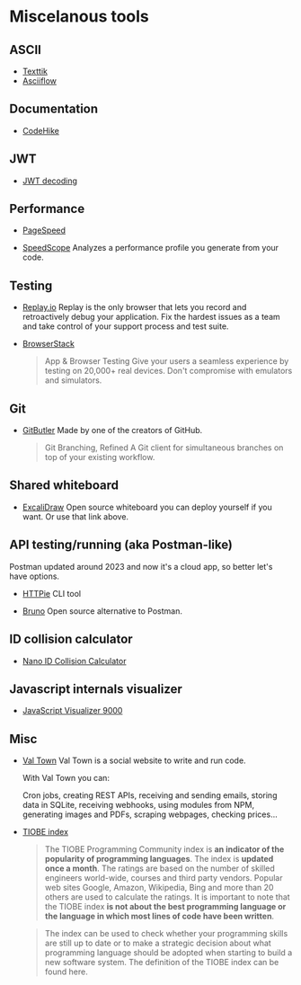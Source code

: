 # Miscelanous tools

## ASCII

- [Texttik](https://textik.com/)
- [Asciiflow](https://asciiflow.com/)

## Documentation

- [CodeHike](https://github.com/code-hike/codehike)

## JWT

- [JWT decoding](https://jwt.io/)

## Performance

- [PageSpeed](https://pagespeed.web.dev/)

- [SpeedScope](https://www.speedscope.app/)
  Analyzes a performance profile you generate from your code.

## Testing

- [Replay.io](https://www.replay.io/)
  Replay is the only browser that lets you record and retroactively debug your application. Fix the hardest issues as a team and take control of your support process and test suite.

- [BrowserStack](https://www.browserstack.com/)
  > App & Browser Testing
  > Give your users a seamless experience by testing on 20,000+ real devices.
  > Don't compromise with emulators and simulators.

## Git

- [GitButler](https://gitbutler.com/)
  Made by one of the creators of GitHub.

  > Git Branching, Refined
  > A Git client for simultaneous branches on top of your existing workflow.

## Shared whiteboard

- [ExcaliDraw](https://excalidraw.com/)
  Open source whiteboard you can deploy yourself if you want. Or use that link above.

## API testing/running (aka Postman-like)

Postman updated around 2023 and now it's a cloud app, so better let's have options.

- [HTTPie](https://httpie.io/)
  CLI tool

- [Bruno](https://usebruno.com/)
  Open source alternative to Postman.

## ID collision calculator

- [Nano ID Collision Calculator](https://zelark.github.io/nano-id-cc/)

## Javascript internals visualizer

- [JavaScript Visualizer 9000](https://www.jsv9000.app/)

## Misc

- [Val Town](https://www.val.town/)
  Val Town is a social website to write and run code.

  With Val Town you can:

  Cron jobs, creating REST APIs, receiving and sending emails, storing data in SQLite, receiving webhooks, using modules from NPM, generating images and PDFs, scraping webpages, checking prices…

- [TIOBE index](https://www.tiobe.com/tiobe-index/)
  > The TIOBE Programming Community index is **an indicator of the popularity of programming languages**. The index is **updated once a month**. The ratings are based on the number of skilled engineers world-wide, courses and third party vendors. Popular web sites Google, Amazon, Wikipedia, Bing and more than 20 others are used to calculate the ratings. It is important to note that the TIOBE index **is not about the best programming language or the language in which most lines of code have been written**.

  > The index can be used to check whether your programming skills are still up to date or to make a strategic decision about what programming language should be adopted when starting to build a new software system. The definition of the TIOBE index can be found here.
